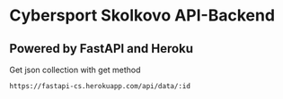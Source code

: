 # Cybersport Skolkovo API-Backend

## Powered by FastAPI and Heroku

Get json collection with get method

``
https://fastapi-cs.herokuapp.com/api/data/:id
``
